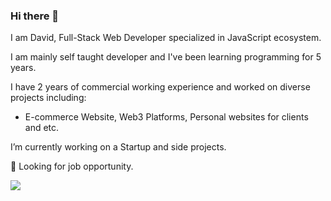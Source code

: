 ### Hi there 👋

I am David, Full-Stack Web Developer specialized in JavaScript ecosystem. 

I am mainly self taught developer and I've been learning programming for 5 years.

I have 2 years of commercial working experience and worked on diverse projects including:

- E-commerce Website, Web3 Platforms, Personal websites for clients and etc.

I’m currently working on a Startup and side projects.

🔭 Looking for job opportunity.

<picture>
    <source media="(prefers-color-scheme: dark)" srcset="https://streak-stats.demolab.com?user=David-Koshkadze&theme=dark" />
    <img src="https://streak-stats.demolab.com?user=DenverCoder1&theme=default" />
</picture>

